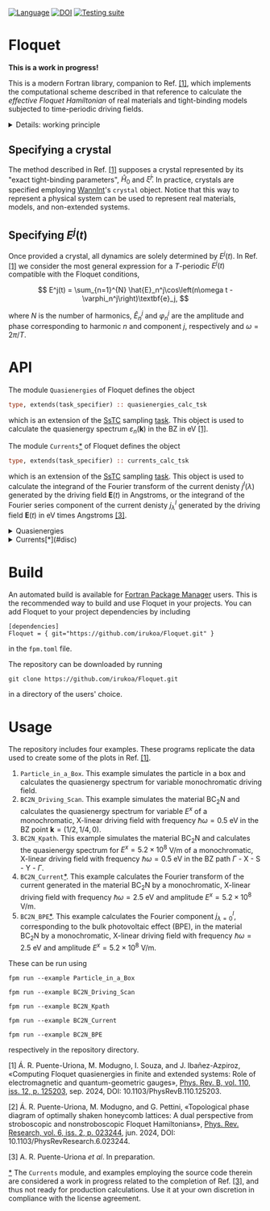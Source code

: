[![Language](https://img.shields.io/badge/-Fortran-734f96?logo=fortran&logoColor=white)](https://github.com/topics/fortran)
[![DOI](https://zenodo.org/badge/771074363.svg)](https://zenodo.org/doi/10.5281/zenodo.13712821)
[![Testing suite](https://github.com/irukoa/Floquet/actions/workflows/CI.yml/badge.svg)](https://github.com/irukoa/Floquet/actions/workflows/CI.yml)
# Floquet

**This is a work in progress!**

This is a modern Fortran library, companion to Ref. [[1]](#ref1), which implements the computational scheme described in that reference to calculate the *effective Floquet Hamiltonian* of real materials and tight-binding models subjected to time-periodic driving fields.

<details>
  <summary>Details: working principle</summary>

## Working principle

Suppose that a crystal (real material or tight-binding model), is subjected to a time periodic driving field $E^j(t)$ with period $T$. Provided that the crystal is described by a Hamiltonian $\hat{H}_0$ and by a Berry connection $\hat{\xi}^j$, the interacting dynamics in the dipole approximation are described by the Hamiltonian

$$
\hat{H}(t) = \hat{H}_0 - q \sum_j E^j(t)\cdot \hat{r}^j,
$$

where $q$ is the particle charge and $\hat{r}^j$ is the position operator of the crystal.

The time evolution operator is defined as

$$
\hat{U}(t, t_0) = \text{exp}\left[\frac{-i}{\hbar}\int_{t_0}^{t_0 + t}\hat{H}(\tau)d\tau\right].
$$

This operator describes the propagation of quantum mechanical states in time. The relevant time-averaged physical properties contained in this operator can be analysed by considering the effective Floquet Hamiltonian,

$$
\hat{H}_F[t_0] = i\frac{\hbar}{T}\text{log}\left[\hat{U}(t_0 + T, t_0)\right],
$$

the logarithm of the one-period time evolution operator.

This library computes $\hat{H}_F$ in the Brillouin zone (BZ) points $\textbf{k}$ for user defined driving fields and for the different approximations (methods) used to compute the interaction Hamiltonian $\hat{H}(t)$.

In practice, the calculation of the one-period time evolution operator is implemented as

$$
\hat{U}(t, t_0) = \prod_{j=1}^{N_t}\text{exp}\left[-\frac{i}{\hbar} \delta t \hat{H}(t_j)  \right]+ \mathcal{O}(\delta t^2),
$$

where

$$
t_j = t_0 + T\frac{j-1}{N_t-1} = t_0 + \delta t (j-1).
$$

### Methods to compute $\hat{H}(t)$

In Ref. [[1]](#ref1) we describe 6 methods to compute $\hat{H}(t)$ from first principles,

1. Extended systems: length gauge, "no intraband" approximation. Non-extended systems: length gauge.

$$
\hat{H}(t) = \hat{H}_0 - q \sum_j E^j(t)\cdot \hat{X}^j.
$$

2. Extended systems: velocity gauge, "no curvature" approximation. Non-extended systems: velocity gauge (exponential form).

$$
\hat{H}(t) = \text{exp}\left[\frac{iq}{\hbar}\sum_j A^j(t)\cdot \hat{X}^j\right]\hat{H}_0\;\text{exp}\left[\frac{-iq}{\hbar}\sum_j A^j(t)\cdot \hat{X}^j\right].
$$

3. Extended systems: velocity gauge, 1st order approximation. Non-extended systems: ditto.

$$
\hat{H}(t) = \hat{H}_0 - \frac{q}{M}\sum_j A^j(t)\cdot \hat{p}^j.
$$

4. Extended systems: velocity gauge, 2nd order approximation. Non-extended systems: ditto.

$$
\hat{H}(t) = \hat{H}_0 - \frac{q}{M}\sum_j A^j(t)\cdot \hat{p}^j + \frac{q^2}{2\hbar^2} \sum_j \sum_l A^j(t)A^l(t)[\hat{\mathcal{D}}^j, [\hat{\mathcal{D}}^l, \hat{H}_0]].
$$

5. Extended systems: velocity gauge, 3rd order approximation. Non-extended systems: ditto.

$$
\hat{H}(t) = \hat{H}_0 - \frac{q}{M}\sum_j A^j(t)\cdot \hat{p}^j + \frac{q^2}{2\hbar^2} \sum_j \sum_l A^j(t)A^l(t)[\hat{\mathcal{D}}^j, [\hat{\mathcal{D}}^l, \hat{H}_0]] +
$$

$$
\frac{-q^3}{6\hbar^3} \sum_p \sum_j \sum_l A^p(t)A^j(t)A^l(t)[\hat{\mathcal{D}}^p, [\hat{\mathcal{D}}^j, [\hat{\mathcal{D}}^l, \hat{H}_0]]]
$$

6. Extended systems: velocity gauge, 4th order approximation. Non-extended systems: ditto.

$$
\hat{H}(t) = \hat{H}_0 - \frac{q}{M}\sum_j A^j(t)\cdot \hat{p}^j + \frac{q^2}{2\hbar^2} \sum_j \sum_l A^j(t)A^l(t)[\hat{\mathcal{D}}^j, [\hat{\mathcal{D}}^l, \hat{H}_0]] +
$$

$$
\frac{-q^3}{6\hbar^3} \sum_p \sum_j \sum_l A^p(t)A^j(t)A^l(t)[\hat{\mathcal{D}}^p, [\hat{\mathcal{D}}^j, [\hat{\mathcal{D}}^l, \hat{H}_0]]] +
$$

$$
\frac{q^4}{24\hbar^4} \sum_o \sum_p \sum_j \sum_l A^o(t)A^p(t)A^j(t)A^l(t)[\hat{\mathcal{D}}^o,[\hat{\mathcal{D}}^p, [\hat{\mathcal{D}}^j, [\hat{\mathcal{D}}^l, \hat{H}_0]]]]
$$

Where $M$ is the particle mass, $\hat{p}^j$ is the momentum operator, $\hat{\mathcal{D}}^j$ is the covariant derivative described in Ref. [[1]](#ref1), $A^j(t)$ is the vector potential,

$$
A^j(t) = -\int_{t'}^{t}E^j(\tau)d\tau,
$$

and $\hat{X}^j$ is defined in terms of the "matrix elements" of the Berry connection,

$$
X_{nm}^j(\textbf{k}) = (1 - \delta_{nm})\xi_{nm}^j(\textbf{k}).
$$

In non-extended systems, methods 1 and 2 are correct and 3, 4, 5 and 6 are increasingly better approximations to the real expression of $\hat{H}(t)$ given by methods 1 and 2. In extended systems, methods 3, 4, 5 and 6 are increasingly better approximations to the real expression of $\hat{H}(t)$ and methods 1 and 2 are unfit for calculations.

In addition, we include antother calculation method for $\hat{H}(t)$. The diagonal tight-binding dipole approximation. In this case, described in Ref. [[2]](#ref2), the time dependent Hamiltonian is given by

$$
\hat{H}(t) = \sum_{\bm{R}}\sum_{n,m=1}^{N}\ket{n\bm{0}}H_{nm}(\bm{R})e^{\frac{iq}{\hbar}\bm{A}(t)\cdot (\bm{r}_{\bm{0}n} - \bm{r}_{\bm{R}m})}\bra{m\bm{R}}.
$$

in terms of Wannier states.

</details>

## Specifying a crystal

The method described in Ref. [[1]](#ref1) supposes a crystal represented by its "exact tight-binding parameters", $\hat{H}_0$ and $\hat{\xi}^j$. In practice, crystals are specified employing [WannInt](https://github.com/irukoa/WannInt)'s `crystal` object. Notice that this way to represent a physical system can be used to represent real materials, models, and non-extended systems.

## Specifying $E^j(t)$

Once provided a crystal, all dynamics are solely determined by $E^j(t)$. In Ref. [[1]](#ref1) we consider the most general expression for a $T$-periodic $E^j(t)$ compatible with the Floquet conditions,

$$
E^j(t) = \sum_{n=1}^{N} \hat{E}_n^j\cos\left(n\omega t - \varphi_n^j\right)\textbf{e}_j,
$$

where $N$ is the number of harmonics, $\hat{E}_n^j$ and $\varphi_n^j$ are the amplitude and phase corresponding to harmonic $n$ and component $j$, respectively and $\omega = 2\pi/T$.

# API

The module `Quasienergies` of Floquet defines the object
```fortran
type, extends(task_specifier) :: quasienergies_calc_tsk
```
which is an extension of the [SsTC](https://github.com/irukoa/SsTC_driver) sampling [task](https://github.com/irukoa/SsTC_driver?tab=readme-ov-file#typetask_specifier--tsk). This object is used to calculate the quasienergy spectrum $\varepsilon_n(\textbf{k})$ in the BZ in eV [[1]](#ref1).

The module `Currents`[*](#disc) of Floquet defines the object
```fortran
type, extends(task_specifier) :: currents_calc_tsk
```
which is an extension of the [SsTC](https://github.com/irukoa/SsTC_driver) sampling [task](https://github.com/irukoa/SsTC_driver?tab=readme-ov-file#typetask_specifier--tsk). This object is used to calculate the integrand of the Fourier transform of the current denisty $j^l(\lambda)$ generated by the driving field $\textbf{E}(t)$ in Angstroms, or the integrand of the Fourier series component of the current denisty $j^l_{\lambda}$ generated by the driving field $\textbf{E}(t)$ in eV times Angstroms [[3]](#ref3).

<details>
  <summary> Quasienergies </summary>

## `type(quasienergies_calc_tsk) :: tsk`

### Constructor

A Floquet quasienergies task is constructed by calling
```fortran
call tsk%build_floquet_task(crys, &
                            Nharm, &
                            axstart, axend, axsteps, &
                            pxstart, pxend, pxsteps, &
                            aystart, ayend, aysteps, &
                            pystart, pyend, pysteps, &
                            azstart, azend, azsteps, &
                            pzstart, pzend, pzsteps, &
                            omegastart, omegaend, omegasteps, &
                            t0start, t0end, t0steps[, &
                            Nt, htk_calc_method])
```
where

- `type(crystal), intent(in) :: crys` is an initialized [WannInt](https://github.com/irukoa/WannInt) crystal.
- `integer, intent(in) :: Nharm` is a positive integer specifying the number of harmonics of $E^j(t)$.
- `real(dp), intent(in) :: axstart(Nharm)` is an array of real numbers, each element `axstart(l)` contains the starting point of the amplitude $E^x_l$ corresponding to harmonic $l$ to consider in the calculation.
- `real(dp), intent(in) :: axend(Nharm)` is an array of real numbers, each element `axend(l)` contains the ending point of the amplitude $E^x_l$ corresponding to harmonic $l$ to consider in the calculation.
- `integer, intent(in) :: axsteps(Nharm)` is an array of positive integers, each element `axsteps(l)` contains the number of steps in the discretization of the amplitude $E^x_l$ corresponding to harmonic $l$ to consider in the calculation. The variable is discretized according to

$$
E^x_l(m) = E^x_l(1) + [E^x_l(M) - E^x_l(1)]\frac{m - 1}{M - 1},
$$

where $E^x_l(1)$ = `axstart(l)`, $E^x_l(M)$ = `axend(l)`, $M$ = `axsteps(l)`. If `axsteps(l)` = 1, then `axend(l)` = `axstart(l)`.

- `pxstart, pxend, pxsteps`: same data type and meaning as `axstart, axend, axsteps` except that they describe the phases $\varphi_l^x$.
- `aystart, ayend, aysteps`, `pystart, pyend, pysteps`, `azstart, azend, azsteps`, `pzstart, pzend, pzsteps`: same meaning as `axstart, axend, axsteps` and `pxstart, pxend, pxsteps` pairwise, except that they describe the variables $E^y_l$, $\varphi_l^y$, $E^z_l$, $\varphi_l^z$, respectively.
- `real(dp), intent(in) :: omegastart` is a real number corresponding to the starting point of the frequency $\omega$ to consider in the calculation.
- `real(dp), intent(in) :: omegaend` is a real number corresponding to the ending point of the frequency $\omega$ to consider in the calculation.
- `integer, intent(in) :: omegasteps` is a positive integer, containing the number of steps in the discretization of the frequency $\omega$ to consider in the calculation. The variable is discretized as all other amplitudes and phases.
- `real(dp), intent(in) :: t0start` is a real number corresponding to the starting point of the initial time $t_0$ to consider in the calculation.
- `real(dp), intent(in) :: t0end` is a real number corresponding to the ending point of the initial time $t_0$ to consider in the calculation.
- `integer, intent(in) :: t0steps` is a positive integer, containing the number of steps in the discretization of the initial time $t_0$ to consider in the calculation. The variable is discretized as all other amplitudes and phases.
- `integer, intent(in), optional :: Nt` is a integer containing the number of points in the discretization of $[t_0, t_0 + T]$ for the calculation of the one period time evolution operator. Default is 513 steps.
- `integer, intent(in), optional :: htk_calc_method` is an integer specifying the method to use in the calculation of $\hat{H}(t)$. The possibilities are
  - `-2`: velocity gauge, diagonal tight-binding approximation.
  - `-1`: length gauge, "no intraband" approximation.
  - `0`: velocity gauge, "no curvature" approximation.
  - `1`: velocity gauge, 1st order approximation.
  - `2`: velocity gauge, 2nd order approximation.
  - `3`: velocity gauge, 3rd order approximation.
  - `4`: velocity gauge, 4th order approximation.

  Default is `1`.

### Integer and continuous indices

In the language of [SsTC](https://github.com/irukoa/SsTC_driver), a task has a number of integer and continuous indices. Functionally, the quasienergies $\varepsilon_n(\textbf{k})$ depend on a number of external parameters aside of the BZ vector $\textbf{k}$:

- Number of eigenvalues of the crystal $M$. This is passed as an integer index taking $M$ values.
- Driving parameters $E^{\{x, y, z\}}_l$ (3 variables), $\varphi_l^{\{x, y, z\}}$  (3 variables) for each harmonic $l\in[1, N]$. Passed as $6\times N$ continuous indices.
- Frequency $\omega$. Passed as a continuous index.
- Starting time $t_0$. Passed as a continuous index.

Each of the $6\times N + 2$ continuous indices can be discretized in a number of steps by providing a suitable `*steps(Nharm)` entry. The continuous index labeling is the following:

- Labels $[6(l-1)+1, 6(l-1)+6]$ correspond to the variables $E^{x}_l$, $\varphi_l^{x}$, ..., $E^{z}_l$, $\varphi_l^{z}$ of the $l$th harmonic.
- Labels $6\times N + 1$ and $6\times N + 2$ correspond to $t_0$ and $\omega$, respectively.

### Sampling

An initialized quasienergy calculation task can be sampled in a set of points in the BZ by using the standard SsTC [sampling](https://github.com/irukoa/SsTC_driver?tab=readme-ov-file#sampler) routine.

### Time steps handle

Is called as,
```fortran
Nt = tsk%ntsteps()
```
where `integer :: Nt` is the number of steps $N_t$ in the discretization of $[t_0, t_0 + T]$ in the calculation of the one period time evolution operator.

### Calculation method handle

Is called as,
```fortran
c_way = tsk%htk_calc_method()
```
where `integer :: c_way` is the method $[-1, 4]$ used to calculate $\hat{H}(t)$.

### Floquet initialization query

Is called as,
```fortran
initialized  = tsk%is_floquet_initialized()
```
where `logical :: initialized ` is `.true.` if the task has been initialized and `.false.` otherwise.

</details>

<details>
  <summary> Currents[*](#disc) </summary>

## `type(currents_calc_tsk) :: tsk`

This task is simmilar to the previously specified `type(quasienergies_calc_tsk)`, we only document the differences.

A Floquet currents task is constructed by calling
```fortran
call tsk%build_floquet_task(crys, &
                            Nharm, &
                            axstart, axend, axsteps, &
                            pxstart, pxend, pxsteps, &
                            aystart, ayend, aysteps, &
                            pystart, pyend, pysteps, &
                            azstart, azend, azsteps, &
                            pzstart, pzend, pzsteps, &
                            omegastart, omegaend, omegasteps, &
                            t0start, t0end, t0steps, &
                            lambdastart, lambdaend, lambdasteps[, &
                            FS_component_calc, FS_kpt_tolerance, &
                            delta_smr, &
                            Nt, Ns, htk_calc_method])
```
where

- `real(dp), intent(in) :: lambdastart` is a real number corresponding to the starting point of the frequency $\lambda$ of $j^l(\lambda)$, or $j^l_{\lambda}$ to consider in the calculation.
- `real(dp), intent(in) :: lambdaend` is a real number corresponding to the ending point of the frequency $\lambda$ of $j^l(\lambda)$, or $j^l_{\lambda}$ to consider in the calculation.
- `integer, intent(in) :: lambdasteps` is a positive integer, containing the number of steps in the discretization of the of the frequency $\lambda$ of $j^l(\lambda)$, or $j^l_{\lambda}$ to consider in the calculation.. The variable is discretized as all other amplitudes and phases.
- `logical, intent(in), optional :: FS_component_calc` is a logical flag. If `.true.`, the Fourier series component $j^l_{\lambda}$ will be calculated. If `.false.` the Fourier transform of the current $j^l(\lambda)$ will be calculated. Default is `.false.`.
- `real(dp), intent(in), optional :: FS_kpt_tolerance` is a positive real number larger than $10^{-10}$ and smaller than $1$. Represents the tolerance $\omega\times$`FS_kpt_tolerance` used to compare quasienergies for any given $\omega$ in the Fourier series $j^l_{\lambda}$ calculation. Default is `0.01`.
- `real(dp), intent(in), optional :: delta_smr` is a positive real number $\sigma$ specifying the smearing of the resonant delta function, $\sigma \times \hbar \omega$, in eV. Default is $0.04 \times \hbar \omega$ in eV. This quantity is only relevant if `is_FS_calculation = .false.`.
- `integer, intent(in), optional :: Ns` is a integer $N_s$ specifying the number of harmonics $s\in[-N_s, N_s]$ in the calculation of $\hat{Q}_s$ for the calculation of the Fourier components of the time-periodic operator $\hat{P}(t)$. Default is $N_s = 10$ harmonics.

### Integer and continuous indices

In the language of [SsTC](https://github.com/irukoa/SsTC_driver), a task has a number of integer and continuous indices. Functionally, the currents $j^l(\lambda)$ or $j^l_{\lambda}$ depend on a number of external parameters aside of the BZ vector $\textbf{k}$:

- Cartesinan component $l$. This is passed as an integer index taking 3 values.
- Driving parameters $E^{\{x, y, z\}}_l$ (3 variables), $\varphi_l^{\{x, y, z\}}$  (3 variables) for each harmonic $l\in[1, N]$. Passed as $6\times N$ continuous indices.
- Frequency $\omega$. Passed as a continuous index.
- Starting time $t_0$. Passed as a continuous index.
- Frequency $\lambda$. Passed as a continuous index.

Each of the $6\times N + 3$ continuous indices can be discretized in a number of steps by providing a suitable `*steps(Nharm)` entry. The continuous index labeling is the following:

- Labels $[6(l-1)+1, 6(l-1)+6]$ correspond to the variables $E^{x}_l$, $\varphi_l^{x}$, ..., $E^{z}_l$, $\varphi_l^{z}$ of the $l$th harmonic.
- Labels $6\times N + 1$, $6\times N + 2$, and $6\times N + 3$ correspond to $t_0$, $\omega$ and $\lambda$, respectively.

### Sampling

An initialized current calculation task can be sampled in a set of points in the BZ by using the standard SsTC [sampling](https://github.com/irukoa/SsTC_driver?tab=readme-ov-file#sampler) routine.

### Number of harmonics handle

Is called as,
```fortran
Ns = tsk%nsharms()
```
where `integer :: Ns` is the number of harmonics $N_s$ in the in the calculation of $\hat{Q}_s$.

### Fourier series calculation query handle

Is called as,
```fortran
FS = tsk%is_FS_calculation()
```
where `logical :: FS` is `.true.` if Fourier series components $j^l_{\lambda}$ are to be calculated and `.false.` if the Fourier transform $j^l(\lambda)$ are to be calculated.

### Fourier series calculation tolerance handle

Is called as,
```fortran
FS_tol = tsk%FS_kpt_tolerance()
```
where `real(dp) :: FS_tol` is the tolerance $\omega\times$`FS_kpt_tolerance` used to compare quasienergies.

### Dirac delta smearing handle

Is called as,
```fortran
smr = tsk%smr()
```
where `real(dp) :: smr` is the smearing $\sigma$ of the Dirac delta function, $\sigma \times \hbar \omega$, employed in the calculation in units of eV.

</details>

# Build

An automated build is available for [Fortran Package Manager](https://fpm.fortran-lang.org/) users. This is the recommended way to build and use Floquet in your projects. You can add Floquet to your project dependencies by including

```
[dependencies]
Floquet = { git="https://github.com/irukoa/Floquet.git" }
```
in the `fpm.toml` file.

The repository can be downloaded by running
```
git clone https://github.com/irukoa/Floquet.git
```
in a directory of the users' choice.

# Usage

The repository includes four examples. These programs replicate the data used to create some of the plots in Ref. [[1]](#ref1).

1. `Particle_in_a_Box`. This example simulates the particle in a box and calculates the quasienergy spectrum for variable monochromatic driving field.
2. `BC2N_Driving_Scan`. This example simulates the material BC$_2$N and calculates the quasienergy spectrum for variable $E^x$ of a monochromatic, X-linear driving field with frequency $\hbar\omega = 0.5$ $\text{eV}$ in the BZ point $\textbf{k} = (1/2, 1/4, 0)$.
3. `BC2N_Kpath`. This example simulates the material BC$_2$N and calculates the quasienergy spectrum for $E^x = 5.2\times10^8$ $\text{V/m}$ of a monochromatic, X-linear driving field with frequency $\hbar\omega = 0.5$ $\text{eV}$ in the BZ path $\Gamma$ - $\text{X}$ - $\text{S}$ - $\text{Y}$ - $\Gamma$.
4. `BC2N_Current`[*](#disc). This example calculates the Fourier transform of the current generated in the material BC$_2$N by a monochromatic, X-linear driving field with frequency $\hbar\omega = 2.5$ $\text{eV}$ and amplitude $E^x = 5.2\times10^8$ $\text{V/m}$.
5. `BC2N_BPE`[*](#disc). This example calculates the Fourier component $j^l_{\lambda=0}$, corresponding to the bulk photovoltaic effect (BPE), in the material BC$_2$N by a monochromatic, X-linear driving field with frequency $\hbar\omega = 2.5$ $\text{eV}$ and amplitude $E^x = 5.2\times10^8$ $\text{V/m}$.

These can be run using

```
fpm run --example Particle_in_a_Box
```
```
fpm run --example BC2N_Driving_Scan
```
```
fpm run --example BC2N_Kpath
```
```
fpm run --example BC2N_Current
```
```
fpm run --example BC2N_BPE
```

respectively in the repository directory.

<a id="ref1"></a>
[1] Á. R. Puente-Uriona, M. Modugno, I. Souza, and J. Ibañez-Azpiroz, «Computing Floquet quasienergies in finite and extended systems: Role of electromagnetic and quantum-geometric gauges», [Phys. Rev. B, vol. 110, iss. 12, p. 125203](https://doi.org/10.1103/PhysRevB.110.125203), sep. 2024, DOI: 10.1103/PhysRevB.110.125203.

<a id="ref2"></a>
[2] Á. R. Puente-Uriona, M. Modugno, and G. Pettini, «Topological phase diagram of optimally shaken honeycomb lattices: A dual perspective from stroboscopic and nonstroboscopic Floquet Hamiltonians», [Phys. Rev. Research, vol. 6, iss. 2, p. 023244](https://doi.org/10.1103/PhysRevResearch.6.023244), jun. 2024, DOI: 10.1103/PhysRevResearch.6.023244.

<a id="ref2"></a>
[3] A. R. Puente-Uriona *et al*. In preparation.

<a id="disc"></a>
[*](#disc) The `Currents` module, and examples employing the source code therein are considered a work in progress related to the completion of Ref. [[3]](#ref3), and thus not ready for production calculations. Use it at your own discretion in compliance with the license agreement.
